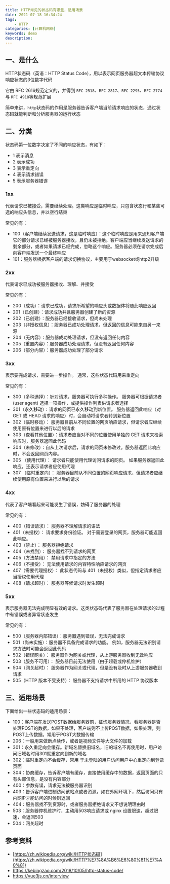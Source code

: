 ```yaml
---
title: HTTP常见的状态码有哪些，适用场景
date: 2021-07-18 16:34:24
tags: 
    - HTTP
categories: [计算机网络]
keywords: demo
description: 
---
```


## 一、是什么
HTTP状态码（英语：HTTP Status Code），用以表示网页服务器超文本传输协议响应状态的3位数字代码
<!-- more -->
它由 RFC 2616规范定义的，并得到 `RFC 2518`、`RFC 2817`、`RFC 2295`、`RFC 2774`与 `RFC 4918`等规范扩展

简单来讲，`http`状态码的作用是服务器告诉客户端当前请求响应的状态，通过状态码就能判断和分析服务器的运行状态

## 二、分类
状态码第一位数字决定了不同的响应状态，有如下：

* 1 表示消息
* 2 表示成功
* 3 表示重定向
* 4 表示请求错误
* 5 表示服务器错误

### 1xx
代表请求已被接受，需要继续处理。这类响应是临时响应，只包含状态行和某些可选的响应头信息，并以空行结束

常见的有：

* 100（客户端继续发送请求，这是临时响应）：这个临时响应是用来通知客户端它的部分请求已经被服务器接收，且仍未被拒绝。客户端应当继续发送请求的剩余部分，或者如果请求已经完成，忽略这个响应。服务器必须在请求完成后向客户端发送一个最终响应
* 101：服务器根据客户端的请求切换协议，主要用于websocket或http2升级

### 2xx
代表请求已成功被服务器接收、理解、并接受

常见的有：

* 200（成功）：请求已成功，请求所希望的响应头或数据体将随此响应返回
* 201（已创建）：请求成功并且服务器创建了新的资源
* 202（已创建）：服务器已经接收请求，但尚未处理
* 203（非授权信息）：服务器已成功处理请求，但返回的信息可能来自另一来源
* 204（无内容）：服务器成功处理请求，但没有返回任何内容
* 205（重置内容）：服务器成功处理请求，但没有返回任何内容
* 206（部分内容）：服务器成功处理了部分请求

### 3xx
表示要完成请求，需要进一步操作。 通常，这些状态代码用来重定向

常见的有：

* 300（多种选择）：针对请求，服务器可执行多种操作。 服务器可根据请求者 (user agent) 选择一项操作，或提供操作列表供请求者选择
* 301（永久移动）：请求的网页已永久移动到新位置。 服务器返回此响应（对 GET 或 HEAD 请求的响应）时，会自动将请求者转到新位置
* 302（临时移动）： 服务器目前从不同位置的网页响应请求，但请求者应继续使用原有位置来进行以后的请求
* 303（查看其他位置）：请求者应当对不同的位置使用单独的 GET 请求来检索响应时，服务器返回此代码
* 304（未修改）：自从上次请求后，请求的网页未修改过。服务器返回此响应时，不会返回网页内容。
* 305 （使用代理）： 请求者只能使用代理访问请求的网页。 如果服务器返回此响应，还表示请求者应使用代理
* 307 （临时重定向）： 服务器目前从不同位置的网页响应请求，但请求者应继续使用原有位置来进行以后的请求

### 4xx
代表了客户端看起来可能发生了错误，妨碍了服务器的处理

常见的有：

* 400（错误请求）： 服务器不理解请求的语法
* 401（未授权）： 请求要求身份验证。 对于需要登录的网页，服务器可能返回此响应。
* 403（禁止）： 服务器拒绝请求
* 404（未找到）： 服务器找不到请求的网页
* 405（方法禁用）： 禁用请求中指定的方法
* 406（不接受）： 无法使用请求的内容特性响应请求的网页
* 407（需要代理授权）： 此状态代码与 401（未授权）类似，但指定请求者应当授权使用代理
* 408（请求超时）： 服务器等候请求时发生超时

### 5xx
表示服务器无法完成明显有效的请求。这类状态码代表了服务器在处理请求的过程中有错误或者异常状态发生

常见的有：

* 500（服务器内部错误）：服务器遇到错误，无法完成请求
* 501（尚未实施）：服务器不具备完成请求的功能。 例如，服务器无法识别请求方法时可能会返回此代码
* 502（错误网关）： 服务器作为网关或代理，从上游服务器收到无效响应
* 503（服务不可用）： 服务器目前无法使用（由于超载或停机维护）
* 504（网关超时）： 服务器作为网关或代理，但是没有及时从上游服务器收到请求
* 505（HTTP 版本不受支持）： 服务器不支持请求中所用的 HTTP 协议版本

## 三、适用场景
下面给出一些状态码的适用场景：

* 100：客户端在发送POST数据给服务器前，征询服务器情况，看服务器是否处理POST的数据，如果不处理，客户端则不上传POST数据，如果处理，则POST上传数据。常用于POST大数据传输
* 206：一般用来做断点续传，或者是视频文件等大文件的加载
* 301：永久重定向会缓存。新域名替换旧域名，旧的域名不再使用时，用户访问旧域名时用301就重定向到新的域名
* 302：临时重定向不会缓存，常用 于未登陆的用户访问用户中心重定向到登录页面
* 304：协商缓存，告诉客户端有缓存，直接使用缓存中的数据，返回页面的只有头部信息，是没有内容部分
* 400：参数有误，请求无法被服务器识别
* 403：告诉客户端进制访问该站点或者资源，如在外网环境下，然后访问只有内网IP才能访问的时候则返回
* 404：服务器找不到资源时，或者服务器拒绝请求又不想说明理由时
* 503：服务器停机维护时，主动用503响应请求或 nginx 设置限速，超过限速，会返回503
* 504：网关超时

## 参考资料
* [https://zh.wikipedia.org/wiki/HTTP状态码](https://zh.wikipedia.org/wiki/HTTP%E7%8A%B6%E6%80%81%E7%A0%81)
* https://kebingzao.com/2018/10/05/http-status-code/
* https://vue3js.cn/interview

